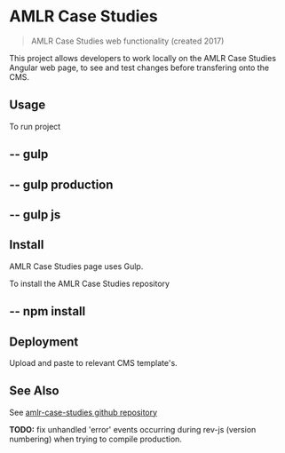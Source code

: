 # AMLR Case Studies


> AMLR Case Studies web functionality (created 2017)

This project allows developers to work locally on the AMLR Case Studies Angular web page, to see and test changes before transfering onto the CMS.


## Usage

To run project

-- gulp
--

-- gulp production
--

-- gulp js
--

## Install

AMLR Case Studies page uses Gulp.

To install the AMLR Case Studies repository

-- npm install
--



## Deployment

Upload and paste to relevant CMS template's.


## See Also

See [amlr-case-studies github repository](https://github.com/DEWNR/amlr-case-studies)

**TODO:** fix unhandled 'error' events occurring during rev-js (version numbering) when trying to compile production.



